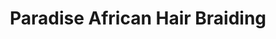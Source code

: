 ---
title: "Paradise African Hair Braiding"
url: /milwaukee/paradise-african-hair-braiding/
shop: hairdresser
---